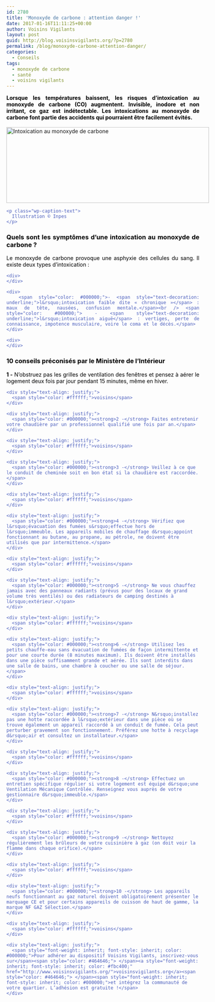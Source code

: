 ```yaml
---
id: 2780
title: 'Monoxyde de carbone : attention danger !'
date: 2017-01-16T11:11:25+00:00
author: Voisins Vigilants
layout: post
guid: http://blog.voisinsvigilants.org/?p=2780
permalink: /blog/monoxyde-carbone-attention-danger/
categories:
  - Conseils
tags:
  - monoxyde de carbone
  - santé
  - voisins vigilants
---
```

<div style="color: #4b5ebd; text-align: justify;">
  <strong><span style="color: #000000;">Lorsque les températures baissent, les risques d’intoxication au monoxyde de carbone (CO) augmentent. Invisible, inodore et non irritant, ce gaz est indétectable. Les intoxications au monoxyde de carbone font partie des accidents qui pourraient être facilement évités.</span></strong>
</div>

<div style="color: #4b5ebd; text-align: justify;">
  <span style="color: #ffffff;">voisins</span>
</div>

<div style="color: #4b5ebd; text-align: justify;">
  <div id="attachment_2783" style="width: 539px" class="wp-caption aligncenter">
    <a href="./../../images/2016/12/1.jpg"><img class="wp-image-2783 size-full" src="./../../images/2016/12/1.jpg" alt="Intoxication au monoxyde de carbone" width="529" height="198" /></a>
    
    <p class="wp-caption-text">
      Illustration © Inpes
    </p>
  </div>
</div>

<h3 style="color: #4b5ebd; text-align: justify;">
  <span style="color: #000000;">Quels sont les symptômes d&rsquo;une intoxication au monoxyde de carbone ?</span>
</h3>

<div style="color: #4b5ebd;">
  <div style="text-align: justify;">
    <div>
      <span style="color: #000000;">Le monoxyde de carbone provoque une asphyxie des cellules du sang. Il existe deux types d&rsquo;intoxication :</span>
    </div>
    
    <div>
    </div>
    
    <div>
      <span style="color: #000000;">- <span style="text-decoration: underline;">l&rsquo;intoxication faible dite « chronique »</span> : maux de tête, nausées, confusion mentale.</span><br /> <span style="color: #000000;"> - <span style="text-decoration: underline;">l&rsquo;intoxication aiguë</span> : vertiges, perte de connaissance, impotence musculaire, voire le coma et le décès.</span>
    </div>
    
    <div>
    </div>
  </div>
  
  <h3 style="text-align: justify;">
    <span style="color: #000000;">10 conseils préconisés par le Ministère de l&rsquo;Intérieur</span>
  </h3>
  
  <div>
    <div style="text-align: justify;">
      <span style="color: #000000;"><strong>1 -</strong> N’obstruez pas les grilles de ventilation des fenêtres et pensez à aérer le logement deux fois par jour pendant 15 minutes, même en hiver.</span>
    </div>
    
    <div style="text-align: justify;">
      <span style="color: #ffffff;">voisins</span>
    </div>
    
    <div style="text-align: justify;">
      <span style="color: #000000;"><strong>2 -</strong> Faites entretenir votre chaudière par un professionnel qualifié une fois par an.</span>
    </div>
    
    <div style="text-align: justify;">
      <span style="color: #ffffff;">voisins</span>
    </div>
    
    <div style="text-align: justify;">
      <span style="color: #000000;"><strong>3 -</strong> Veillez à ce que le conduit de cheminée soit en bon état si la chaudière est raccordée.</span>
    </div>
    
    <div style="text-align: justify;">
      <span style="color: #ffffff;">voisins</span>
    </div>
    
    <div style="text-align: justify;">
      <span style="color: #000000;"><strong>4 -</strong> Vérifiez que l&rsquo;évacuation des fumées s&rsquo;effectue hors de l&rsquo;immeuble. Les appareils mobiles de chauffage d&rsquo;appoint fonctionnant au butane, au propane, au pétrole, ne doivent être utilisés que par intermittence.</span>
    </div>
    
    <div style="text-align: justify;">
      <span style="color: #ffffff;">voisins</span>
    </div>
    
    <div style="text-align: justify;">
      <span style="color: #000000;"><strong>5 -</strong> Ne vous chauffez jamais avec des panneaux radiants (prévus pour des locaux de grand volume très ventilés) ou des radiateurs de camping destinés à l&rsquo;extérieur.</span>
    </div>
    
    <div style="text-align: justify;">
      <span style="color: #ffffff;">voisins</span>
    </div>
    
    <div style="text-align: justify;">
      <span style="color: #000000;"><strong>6 -</strong> Utilisez les petits chauffe-eau sans évacuation de fumées de façon intermittente et pour une courte durée (8 minutes maximum). Ils doivent être installés dans une pièce suffisamment grande et aérée. Ils sont interdits dans une salle de bains, une chambre à coucher ou une salle de séjour.</span>
    </div>
    
    <div style="text-align: justify;">
      <span style="color: #ffffff;">voisins</span>
    </div>
    
    <div style="text-align: justify;">
      <span style="color: #000000;"><strong>7 -</strong> N&rsquo;installez pas une hotte raccordée à l&rsquo;extérieur dans une pièce où se trouve également un appareil raccordé à un conduit de fumée. Cela peut perturber gravement son fonctionnement. Préférez une hotte à recyclage d&rsquo;air et consultez un installateur.</span>
    </div>
    
    <div style="text-align: justify;">
      <span style="color: #ffffff;">voisins</span>
    </div>
    
    <div style="text-align: justify;">
      <span style="color: #000000;"><strong>8 -</strong> Effectuez un entretien spécifique régulier si votre logement est équipé d&rsquo;une Ventilation Mécanique Contrôlée. Renseignez vous auprès de votre gestionnaire d&rsquo;immeuble.</span>
    </div>
    
    <div style="text-align: justify;">
      <span style="color: #ffffff;">voisins</span>
    </div>
    
    <div style="text-align: justify;">
      <span style="color: #000000;"><strong>9 -</strong> Nettoyez régulièrement les brûleurs de votre cuisinière à gaz (on doit voir la flamme dans chaque orifice).</span>
    </div>
    
    <div style="text-align: justify;">
      <span style="color: #ffffff;">voisins</span>
    </div>
    
    <div style="text-align: justify;">
      <span style="color: #000000;"><strong>10 -</strong> Les appareils neufs fonctionnant au gaz naturel doivent obligatoirement présenter le marquage CE et pour certains appareils de cuisson de haut de gamme, la marque NF GAZ Sélection.</span>
    </div>
    
    <div style="text-align: justify;">
      <span style="color: #ffffff;">voisins</span>
    </div>
    
    <div style="text-align: justify;">
      <span style="font-weight: inherit; font-style: inherit; color: #000000;">Pour adhérer au dispositif Voisins Vigilants, inscrivez-vous sur</span><span style="color: #464646;"> </span><a style="font-weight: inherit; font-style: inherit; color: #fbc400;" href="http://www.voisinsvigilants.org/">voisinsvigilants.org</a><span style="color: #464646;"> </span><span style="font-weight: inherit; font-style: inherit; color: #000000;">et intégrez la communauté de votre quartier. L’adhésion est gratuite !</span>
    </div>
  </div>
</div>